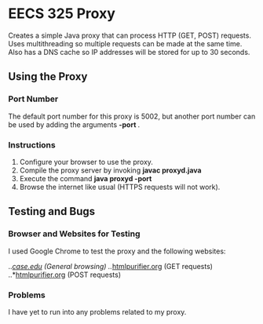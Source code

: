 # EECS 325 Proxy

Creates a simple Java proxy that can process HTTP (GET, POST) requests. Uses multithreading
so multiple requests can be made at the same time. Also has a DNS cache so IP addresses
will be stored for up to 30 seconds.

## Using the Proxy

### Port Number

The default port number for this proxy is 5002, but another port number can be used by
adding the arguments **-port <number>**.

### Instructions

1. Configure your browser to use the proxy.
2. Compile the proxy server by invoking **javac proxyd.java**
3. Execute the command **java proxyd -port <number>**
4. Browse the internet like usual (HTTPS requests will not work).

## Testing and Bugs

### Browser and Websites for Testing

I used Google Chrome to test the proxy and the following websites:

..*[case.edu](https://www.case.edu) (General browsing)
..*[htmlpurifier.org](http://htmlpurifier.org/demo.php) (GET requests)
..*[htmlpurifier.org](http://htmlpurifier.org/demo.php?post) (POST requests)

### Problems

I have yet to run into any problems related to my proxy.

